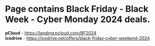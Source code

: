 # Page contains Black Friday - Black Week - Cyber Monday 2024 deals.

**pCloud** - https://landing.pcloud.com/BF2024 <br>
**icedrive** - https://icedrive.net/offers/black-friday-cyber-weekend-2024
